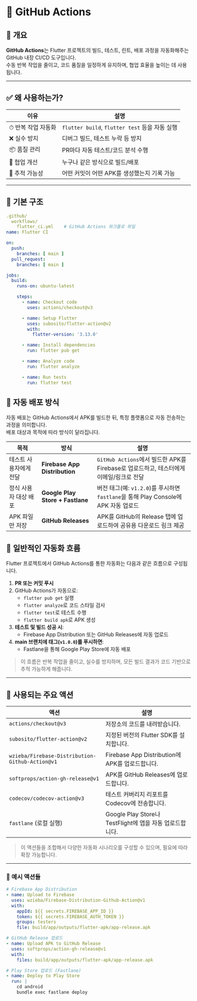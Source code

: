# 🚀 GitHub Actions

## 📌 개요

**GitHub Actions**는 Flutter 프로젝트의 빌드, 테스트, 린트, 배포 과정을 자동화해주는 GitHub 내장 CI/CD 도구입니다.  
수동 반복 작업을 줄이고, 코드 품질을 일정하게 유지하며, 협업 효율을 높이는 데 사용됩니다.

---

## ✅ 왜 사용하는가?

| 이유 | 설명 |
|------|------|
| ⏱ 반복 작업 자동화 | `flutter build`, `flutter test` 등을 자동 실행 |
| ❌ 실수 방지 | 디버그 빌드, 테스트 누락 등 방지 |
| 📦 품질 관리 | PR마다 자동 테스트/코드 분석 수행 |
| 🤝 협업 개선 | 누구나 같은 방식으로 빌드/배포 |
| 🧠 추적 가능성 | 어떤 커밋이 어떤 APK를 생성했는지 기록 가능 |

---

## 🔧 기본 구조

```yaml
.github/
  workflows/
    flutter_ci.yml    # GitHub Actions 워크플로 파일
name: Flutter CI

on:
  push:
    branches: [ main ]
  pull_request:
    branches: [ main ]

jobs:
  build:
    runs-on: ubuntu-latest

    steps:
      - name: Checkout code
        uses: actions/checkout@v3

      - name: Setup Flutter
        uses: subosito/flutter-action@v2
        with:
          flutter-version: '3.13.0'

      - name: Install dependencies
        run: flutter pub get

      - name: Analyze code
        run: flutter analyze

      - name: Run tests
        run: flutter test
```


## 🚀 자동 배포 방식

자동 배포는 GitHub Actions에서 APK를 빌드한 뒤, 특정 플랫폼으로 자동 전송하는 과정을 의미합니다.  
배포 대상과 목적에 따라 방식이 달라집니다.

| 목적 | 방식 | 설명 |
|------|------|------|
| 테스트 사용자에게 전달 | **Firebase App Distribution** | `GitHub Actions`에서 빌드한 APK를 Firebase로 업로드하고, 테스터에게 이메일/링크로 전달 |
| 정식 사용자 대상 배포 | **Google Play Store + Fastlane** | 버전 태그(예: `v1.2.0`)를 푸시하면 `fastlane`을 통해 Play Console에 APK 자동 업로드 |
| APK 파일만 저장 | **GitHub Releases** | APK를 GitHub의 Release 탭에 업로드하여 공유용 다운로드 링크 제공 |

## 🔄 일반적인 자동화 흐름

Flutter 프로젝트에서 GitHub Actions를 통한 자동화는 다음과 같은 흐름으로 구성됩니다.

1. **PR 또는 커밋 푸시**
2. GitHub Actions가 자동으로:
   - `flutter pub get` 실행
   - `flutter analyze`로 코드 스타일 검사
   - `flutter test`로 테스트 수행
   - `flutter build apk`로 APK 생성
3. **테스트 및 빌드 성공 시**:
   - Firebase App Distribution 또는 GitHub Releases에 자동 업로드
4. **main 브랜치에 태그(`v1.0.0`)를 푸시하면**:
   - Fastlane을 통해 Google Play Store에 자동 배포

> 이 흐름은 반복 작업을 줄이고, 실수를 방지하며, 모든 빌드 결과가 코드 기반으로 추적 가능하게 해줍니다.

---

## 🧰 사용되는 주요 액션

| 액션 | 설명 |
|------|------|
| `actions/checkout@v3` | 저장소의 코드를 내려받습니다. |
| `subosito/flutter-action@v2` | 지정된 버전의 Flutter SDK를 설치합니다. |
| `wzieba/Firebase-Distribution-Github-Action@v1` | Firebase App Distribution에 APK를 업로드합니다. |
| `softprops/action-gh-release@v1` | APK를 GitHub Releases에 업로드합니다. |
| `codecov/codecov-action@v3` | 테스트 커버리지 리포트를 Codecov에 전송합니다. |
| `fastlane` (로컬 실행) | Google Play Store나 TestFlight에 앱을 자동 업로드합니다. |

> 이 액션들을 조합해서 다양한 자동화 시나리오를 구성할 수 있으며, 필요에 따라 확장 가능합니다.

---

### 🔧 예시 액션들

```yaml
# Firebase App Distribution
- name: Upload to Firebase
  uses: wzieba/Firebase-Distribution-Github-Action@v1
  with:
    appId: ${{ secrets.FIREBASE_APP_ID }}
    token: ${{ secrets.FIREBASE_AUTH_TOKEN }}
    groups: testers
    file: build/app/outputs/flutter-apk/app-release.apk

# GitHub Release 업로드
- name: Upload APK to GitHub Release
  uses: softprops/action-gh-release@v1
  with:
    files: build/app/outputs/flutter-apk/app-release.apk

# Play Store 업로드 (Fastlane)
- name: Deploy to Play Store
  run: |
    cd android
    bundle exec fastlane deploy

